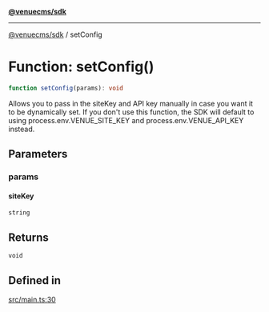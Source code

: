 [**@venuecms/sdk**](../Index.md)

***

[@venuecms/sdk](../Index.md) / setConfig

# Function: setConfig()

```ts
function setConfig(params): void
```

Allows you to pass in the siteKey and API key manually in case you want it to be dynamically set. If you don't use this function, the SDK will default to using process.env.VENUE_SITE_KEY and process.env.VENUE_API_KEY instead.

## Parameters

### params

#### siteKey

`string`

## Returns

`void`

## Defined in

[src/main.ts:30](https://github.com/venuecms/sdk/blob/2edfd13c06baf443bbea491be2ef200d66919dd4/src/main.ts#L30)
